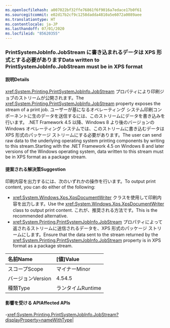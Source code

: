 ```yaml
---
ms.openlocfilehash: a007022bf32ffe76861f6f9016a7edace17b0f61
ms.sourcegitcommit: e02d17b2cf9c1258dadda4810a5e6072a0089aee
ms.translationtype: HT
ms.contentlocale: ja-JP
ms.lasthandoff: 07/01/2020
ms.locfileid: "85620355"
---
```

### <a name="data-written-to-printsystemjobinfojobstream-must-be-in-xps-format"></a><span data-ttu-id="c45c3-101">PrintSystemJobInfo.JobStream に書き込まれるデータは XPS 形式とする必要があります</span><span class="sxs-lookup"><span data-stu-id="c45c3-101">Data written to PrintSystemJobInfo.JobStream must be in XPS format</span></span>

#### <a name="details"></a><span data-ttu-id="c45c3-102">説明</span><span class="sxs-lookup"><span data-stu-id="c45c3-102">Details</span></span>

<span data-ttu-id="c45c3-103"><xref:System.Printing.PrintSystemJobInfo.JobStream> プロパティにより印刷ジョブのストリームが公開されます。</span><span class="sxs-lookup"><span data-stu-id="c45c3-103">The <xref:System.Printing.PrintSystemJobInfo.JobStream> property exposes the stream of a print job.</span></span> <span data-ttu-id="c45c3-104">ユーザーが基になるオペレーティング システム印刷コンポーネントに生のデータを送信するには、このストリームにデータを書き込みを行います。 .NET Framework 4.5 以降、Windows 8 より後のバージョンの Windows オペレーティング システムでは、このストリームに書き込むデータは XPS 形式のパッケージ ストリームにする必要があります。</span><span class="sxs-lookup"><span data-stu-id="c45c3-104">The user can send raw data to the underlying operating system printing components by writing to this stream.Starting with the .NET Framework 4.5 on Windows 8 and later versions of the Windows operating system, data written to this stream must be in XPS format as a package stream.</span></span>

#### <a name="suggestion"></a><span data-ttu-id="c45c3-105">提案される解決策</span><span class="sxs-lookup"><span data-stu-id="c45c3-105">Suggestion</span></span>

<span data-ttu-id="c45c3-106">印刷内容を出力するには、次のいずれかの操作を行います。</span><span class="sxs-lookup"><span data-stu-id="c45c3-106">To output print content, you can do either of the following:</span></span><ul><li><span data-ttu-id="c45c3-107"><xref:System.Windows.Xps.XpsDocumentWriter> クラスを使用して印刷内容を出力します。</span><span class="sxs-lookup"><span data-stu-id="c45c3-107">Use the <xref:System.Windows.Xps.XpsDocumentWriter> class to output print content.</span></span> <span data-ttu-id="c45c3-108">これが、推奨される方法です。</span><span class="sxs-lookup"><span data-stu-id="c45c3-108">This is the recommended alternative.</span></span></li><li><span data-ttu-id="c45c3-109"><xref:System.Printing.PrintSystemJobInfo.JobStream> プロパティによって返されるストリームに送信されるデータを、XPS 形式のパッケージ ストリームにします。</span><span class="sxs-lookup"><span data-stu-id="c45c3-109">Ensure that the data sent to the stream returned by the <xref:System.Printing.PrintSystemJobInfo.JobStream> property is in XPS format as a package stream.</span></span></li></ul>

| <span data-ttu-id="c45c3-110">名前</span><span class="sxs-lookup"><span data-stu-id="c45c3-110">Name</span></span>    | <span data-ttu-id="c45c3-111">[値]</span><span class="sxs-lookup"><span data-stu-id="c45c3-111">Value</span></span>       |
|:--------|:------------|
| <span data-ttu-id="c45c3-112">スコープ</span><span class="sxs-lookup"><span data-stu-id="c45c3-112">Scope</span></span>   |<span data-ttu-id="c45c3-113">マイナー</span><span class="sxs-lookup"><span data-stu-id="c45c3-113">Minor</span></span>|
|<span data-ttu-id="c45c3-114">バージョン</span><span class="sxs-lookup"><span data-stu-id="c45c3-114">Version</span></span>|<span data-ttu-id="c45c3-115">4.5</span><span class="sxs-lookup"><span data-stu-id="c45c3-115">4.5</span></span>|
|<span data-ttu-id="c45c3-116">種類</span><span class="sxs-lookup"><span data-stu-id="c45c3-116">Type</span></span>|<span data-ttu-id="c45c3-117">ランタイム</span><span class="sxs-lookup"><span data-stu-id="c45c3-117">Runtime</span></span>

#### <a name="affected-apis"></a><span data-ttu-id="c45c3-118">影響を受ける API</span><span class="sxs-lookup"><span data-stu-id="c45c3-118">Affected APIs</span></span>

-<xref:System.Printing.PrintSystemJobInfo.JobStream?displayProperty=nameWithType></li></ul>|
